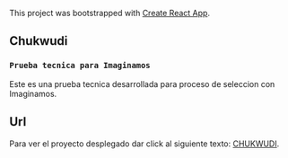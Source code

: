 This project was bootstrapped with [Create React App](https://github.com/facebook/create-react-app).

## Chukwudi


### `Prueba tecnica para Imaginamos`

Este es una prueba tecnica desarrollada para proceso de seleccion con Imaginamos.


## Url

Para ver el proyecto desplegado dar click al siguiente texto: [CHUKWUDI](https://chukwudi-2e0fc.web.app/).


